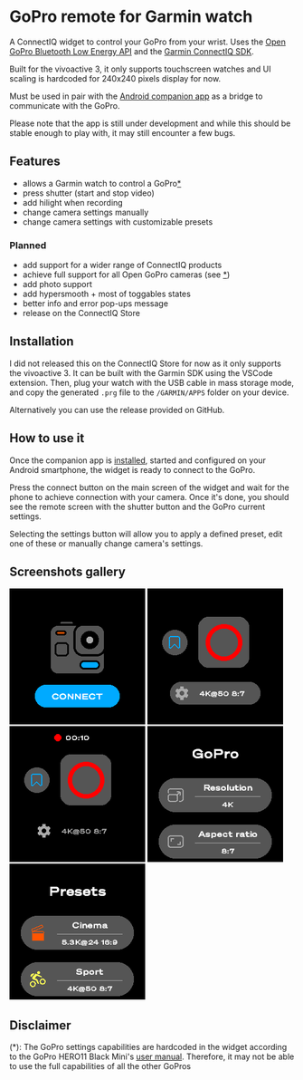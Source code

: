 # GoPro remote for Garmin watch
A ConnectIQ widget to control your GoPro from your wrist. Uses the [Open GoPro Bluetooth Low Energy API](https://gopro.github.io/OpenGoPro/ble_2_0) and the [Garmin ConnectIQ SDK](https://developer.garmin.com/connect-iq/overview/).

Built for the vivoactive 3, it only supports touchscreen watches and UI scaling is hardcoded for 240x240 pixels display for now.

Must be used in pair with the [Android companion app](https://github.com/ad220/gopro-remote-companion-android) as a bridge to communicate with the GoPro.

Please note that the app is still under development and while this should be stable enough to play with, it may still encounter a few bugs.

## Features
- allows a Garmin watch to control a GoPro[*](#disclaimer)
- press shutter (start and stop video)
- add hilight when recording
- change camera settings manually
- change camera settings with customizable presets


### Planned
- add support for a wider range of ConnectIQ products
- achieve full support for all Open GoPro cameras (see [*](#disclaimer))
- add photo support
- add hypersmooth + most of toggables states
- better info and error pop-ups message
- release on the ConnectIQ Store

## Installation
I did not released this on the ConnectIQ Store for now as it only supports the vivoactive 3. It can be built with the Garmin SDK using the VSCode extension. Then, plug your watch with the USB cable in mass storage mode, and copy the generated `.prg` file to the `/GARMIN/APPS` folder on your device.

Alternatively you can use the release provided on GitHub.

## How to use it
Once the companion app is [installed](https://github.com/ad220/gopro-remote-companion-android#Installation), started and configured on your Android smartphone, the widget is ready to connect to the GoPro.

Press the connect button on the main screen of the widget and wait for the phone to achieve connection with your camera. Once it's done, you should see the remote screen with the shutter button and the GoPro current settings.

Selecting the settings button will allow you to apply a defined preset, edit one of these or manually change camera's settings.

## Screenshots gallery
![](documentation/screenshots/connect.png)
![](documentation/screenshots/remote_off.png)
![](documentation/screenshots/remote_on.png)
![](documentation/screenshots/settings.png)
![](documentation/screenshots/presets.png)

## Disclaimer
(*): The GoPro settings capabilities are hardcoded in the widget according to the GoPro HERO11 Black Mini's [user manual](https://gopro.com/help/productmanuals). Therefore, it may not be able to use the full capabilities of all the other GoPros 